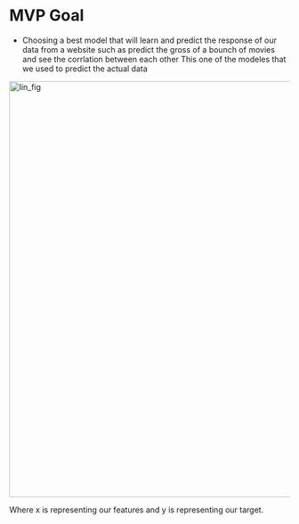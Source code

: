 


# MVP Goal




- Choosing a best model that will learn and predict the response of our data from a website such as predict the gross of a bounch of movies and see the corrlation between each other
This one of the modeles that we used to predict the actual data



<img width="747" alt="lin_fig" src="https://user-images.githubusercontent.com/58592557/145104498-00d831da-ece3-439e-9dce-1024630b31db.png">


Where x is representing our features and y is representing our target.

